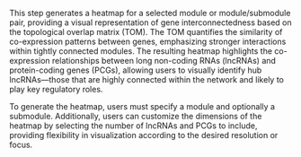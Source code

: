 This step generates a heatmap for a selected module or module/submodule pair, providing a visual representation of gene interconnectedness based on the topological overlap matrix (TOM). The TOM quantifies the similarity of co-expression patterns between genes, emphasizing stronger interactions within tightly connected modules. The resulting heatmap highlights the co-expression relationships between long non-coding RNAs (lncRNAs) and protein-coding genes (PCGs), allowing users to visually identify hub lncRNAs—those that are highly connected within the network and likely to play key regulatory roles.

To generate the heatmap, users must specify a module and optionally a submodule. Additionally, users can customize the dimensions of the heatmap by selecting the number of lncRNAs and PCGs to include, providing flexibility in visualization according to the desired resolution or focus.